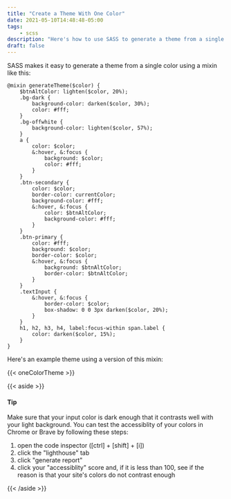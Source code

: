 ```yaml
---
title: "Create a Theme With One Color"
date: 2021-05-10T14:48:48-05:00
tags:
    - scss
description: "Here's how to use SASS to generate a theme from a single color."
draft: false
---
```


SASS makes it easy to generate a theme from a single color using a mixin like this:
```
@mixin generateTheme($color) {
    $btnAltColor: lighten($color, 20%);
    .bg-dark {
        background-color: darken($color, 30%);
        color: #fff;
    }
    .bg-offwhite {
        background-color: lighten($color, 57%);
    }
    a {
        color: $color;
        &:hover, &:focus {
            background: $color;
            color: #fff;
        }
    }
    .btn-secondary {
        color: $color;
        border-color: currentColor;
        background-color: #fff;
        &:hover, &:focus {
            color: $btnAltColor;
            background-color: #fff;
        }
    }
    .btn-primary {
        color: #fff;
        background: $color;
        border-color: $color;
        &:hover, &:focus {
            background: $btnAltColor;
            border-color: $btnAltColor;
        }
    }
    .textInput {
        &:hover, &:focus {
            border-color: $color;
            box-shadow: 0 0 3px darken($color, 20%);
        }
    }
    h1, h2, h3, h4, label:focus-within span.label {
        color: darken($color, 15%);
    }
}
```
Here's an example theme using a version of this mixin:

{{< oneColorTheme >}}

{{< aside >}}
#### Tip
Make sure that your input color is dark enough that it contrasts well with your light background.  You can test the accessiblity of your colors in Chrome or Brave by following these steps:
1. open the code inspector ([ctrl] + [shift] + [i])
2. click the "lighthouse" tab
3. click "generate report"
4. click your "accessiblity" score and, if it is less than 100, see if the reason is that your site's colors do not contrast enough

{{< /aside >}}